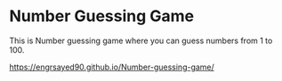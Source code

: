 # Number Guessing Game
This is Number guessing game where you can guess numbers from 1 to 100. 

https://engrsayed90.github.io/Number-guessing-game/
